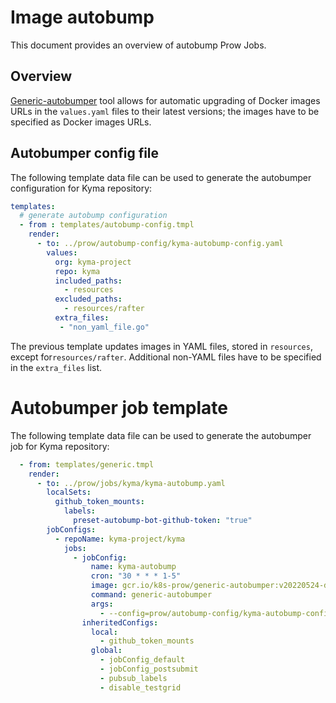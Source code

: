 
# Image autobump 

This document provides an overview of autobump Prow Jobs. 

## Overview

[Generic-autobumper](https://github.com/kubernetes/test-infra/tree/master/prow/cmd/generic-autobumper) tool allows for automatic upgrading of Docker images URLs in the `values.yaml` files to their latest versions; the images have to be specified as Docker images URLs.

## Autobumper config file

The following template data file can be used to generate the autobumper configuration for Kyma repository:

```yaml
templates:
  # generate autobump configuration
  - from : templates/autobump-config.tmpl
    render:
      - to: ../prow/autobump-config/kyma-autobump-config.yaml
        values:
          org: kyma-project
          repo: kyma
          included_paths:
            - resources
          excluded_paths:
            - resources/rafter
          extra_files:
           - "non_yaml_file.go"
```

The previous template updates images in YAML files, stored in `resources`, except for`resources/rafter`. Additional non-YAML files have to be specified in the `extra_files` list.

# Autobumper job template

The following template data file can be used to generate the autobumper job for Kyma repository:

```yaml
  - from: templates/generic.tmpl
    render:
      - to: ../prow/jobs/kyma/kyma-autobump.yaml
        localSets:
          github_token_mounts:
            labels:
              preset-autobump-bot-github-token: "true"
        jobConfigs:
          - repoName: kyma-project/kyma
            jobs:
              - jobConfig:
                  name: kyma-autobump
                  cron: "30 * * * 1-5"
                  image: gcr.io/k8s-prow/generic-autobumper:v20220524-dfb23cb2d1
                  command: generic-autobumper
                  args:
                    - --config=prow/autobump-config/kyma-autobump-config.yaml
                inheritedConfigs:
                  local:
                    - github_token_mounts
                  global:
                    - jobConfig_default
                    - jobConfig_postsubmit
                    - pubsub_labels
                    - disable_testgrid
```

